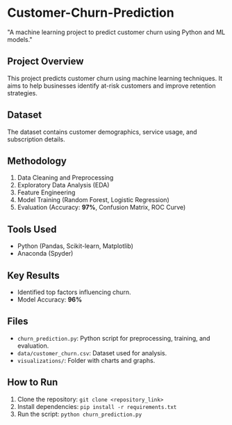 # Customer-Churn-Prediction
"A machine learning project to predict customer churn using Python and ML models."

## Project Overview
This project predicts customer churn using machine learning techniques. It aims to help businesses identify at-risk customers and improve retention strategies.

## Dataset
The dataset contains customer demographics, service usage, and subscription details.

## Methodology
1. Data Cleaning and Preprocessing
2. Exploratory Data Analysis (EDA)
3. Feature Engineering
4. Model Training (Random Forest, Logistic Regression)
5. Evaluation (Accuracy: **97%**, Confusion Matrix, ROC Curve)

## Tools Used
- Python (Pandas, Scikit-learn, Matplotlib)
- Anaconda (Spyder)

## Key Results
- Identified top factors influencing churn.
- Model Accuracy: **96%**

## Files
- `churn_prediction.py`: Python script for preprocessing, training, and evaluation.
- `data/customer_churn.csv`: Dataset used for analysis.
- `visualizations/`: Folder with charts and graphs.

## How to Run
1. Clone the repository: `git clone <repository_link>`
2. Install dependencies: `pip install -r requirements.txt`
3. Run the script: `python churn_prediction.py`
